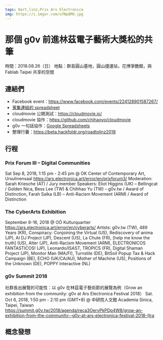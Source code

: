 ```yaml
---
tags: 0art,linz,Prix Ars Electronica
img: https://i.imgur.com/u7NpQMU.jpg
---
```


# 那個 g0v 前進林茲電子藝術大獎松的共筆

時間：2018.08.26（日）
地點：群島圓山基地，圓山捷運站，花博爭艷館，與 Fablab Taipei 共享的空間

## 連結們
* Facebook event：https://www.facebook.com/events/224128901587267/
* [蒐集連結的 spreadsheet](https://docs.google.com/spreadsheets/d/1ZppDcP5QgHjbHySU8rzKyy33d27yH7HIzjPtkh_Cq70/edit#gid=0)
* cloudmovie 公開測試：https://cloudmovie.io/
* cloudmovie 協作：https://github.com/chihaoyo/cloudmovie
* g0v 一句話協作：[Google Spreadsheets](https://docs.google.com/spreadsheets/d/1ZppDcP5QgHjbHySU8rzKyy33d27yH7HIzjPtkh_Cq70/edit?usp=sharing)
* 整理行囊：https://beta.hackfoldr.org/roadtolinz2018

## 行程

### Prix Forum III – Digital Communities
Sat Sep 8, 2018, 1:15 pm - 2:45 pm
@ OK Center of Contemporary Art, Ursulinensaal
https://ars.electronica.art/error/en/prixforum3/
Moderation: Sarah Kriesche (AT) / Jury member
Speakers: Eliot Higgins (UK) – Bellingcat / Golden Nica, Bess Lee (TW) & Chihhao Yu (TW) – g0v.tw / Award of Distinction, Farah Salka (LB) – Anti-Racism Movement (ARM) / Award of Distinction

### The CyberArts Exhibition
September 6-16, 2018
@ OÖ Kulturquartier
https://ars.electronica.art/error/en/cyberarts/
Artists: g0v.tw (TW), 489 Years (KR), Conspiracy: Conjoining the Virtual (US), Rediscovery of anima (JP), AI DJ Project (JP), Descent (US), La Chute (FR), [help me know the truth] (US), Alter (JP), Anti-Racism Movement (ARM), ELECTRONICOS FANTASTICOS! (JP), Leonardo/ISAST, TROPICS (FR), Digital Shaman Project (JP), Monitor Man (MA/FI), Turnstile (DE), BitSoil Popup Tax & Hack Campaign (BE), ECHO (UK/CA/AU), Mother of Machine (US), Positions of the Unknown (DE), POPPY Interactive (NL)

### g0v Summit 2018
社群長出展覽的可能性：以 g0v 在林茲電子藝術節的展覽為例（Grow an exhibition from the community: g0v at Ars Electronica Festival 2018）
Sat. Oct 6, 2018, 1:50 pm - 2:10 pm (GMT+8)
@ 中研院人文館 Academia Sinica, Taipei, Taiwan
https://summit.g0v.tw/2018/agenda/reca3OervPkPDp4W8/grow-an-exhibition-from-the-community--g0v-at-ars-electronica-festival-2018-(tra

## 概念發想
